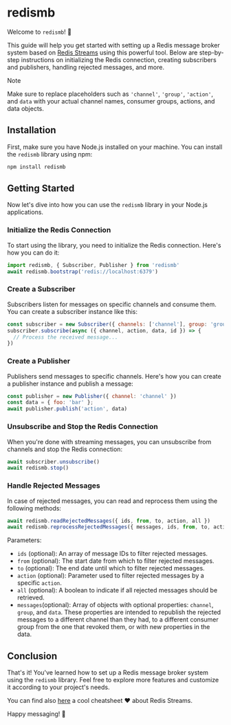 # redismb

Welcome to `redismb`! 🚀

This guide will help you get started with setting up a Redis message broker system based on [Redis Streams](https://redis.io/docs/latest/develop/data-types/streams/) using this powerful tool. Below are step-by-step instructions on initializing the Redis connection, creating subscribers and publishers, handling rejected messages, and more.

> [!NOTE]
> Make sure to replace placeholders such as `'channel'`, `'group'`, `'action'`, and `data` with your actual channel names, consumer groups, actions, and data objects.

## Installation

First, make sure you have Node.js installed on your machine. You can install the `redismb` library using npm:

```bash
npm install redismb
```

## Getting Started

Now let's dive into how you can use the `redismb` library in your Node.js applications.

### Initialize the Redis Connection

To start using the library, you need to initialize the Redis connection. Here's how you can do it:

```javascript
import redismb, { Subscriber, Publisher } from 'redismb'
await redismb.bootstrap('redis://localhost:6379')
```

### Create a Subscriber

Subscribers listen for messages on specific channels and consume them. You can create a subscriber instance like this:

```javascript
const subscriber = new Subscriber({ channels: ['channel'], group: 'group' })
subscriber.subscribe(async ({ channel, action, data, id }) => {
  // Process the received message...
})
```

### Create a Publisher

Publishers send messages to specific channels. Here's how you can create a publisher instance and publish a message:

```javascript
const publisher = new Publisher({ channel: 'channel' })
const data = { foo: 'bar' };
await publisher.publish('action', data)
```

### Unsubscribe and Stop the Redis Connection

When you're done with streaming messages, you can unsubscribe from channels and stop the Redis connection:

```javascript
await subscriber.unsubscribe()
await redismb.stop()
```

### Handle Rejected Messages

In case of rejected messages, you can read and reprocess them using the following methods:

```javascript
await redismb.readRejectedMessages({ ids, from, to, action, all })
await redismb.reprocessRejectedMessages({ messages, ids, from, to, action, all })
```

Parameters:

- `ids` (optional): An array of message IDs to filter rejected messages.
- `from` (optional): The start date from which to filter rejected messages.
- `to` (optional): The end date until which to filter rejected messages.
- `action` (optional): Parameter used to filter rejected messages by a specific `action`.
- `all` (optional): A boolean to indicate if all rejected messages should be retrieved.
- `messages`(optional): Array of objects with optional properties: `channel`, `group`, and `data`. These properties are intended to republish the rejected messages to a different channel than they had, to a different consumer group from the one that revoked them, or with new properties in the data.

## Conclusion

That's it! You've learned how to set up a Redis message broker system using the `redismb` library. Feel free to explore more features and customize it according to your project's needs.

You can find also [here](https://lp.redislabs.com/rs/915-NFD-128/images/DS-Redis-Streams.pdf) a cool cheatsheet ❤️ about Redis Streams.

Happy messaging! 📨

